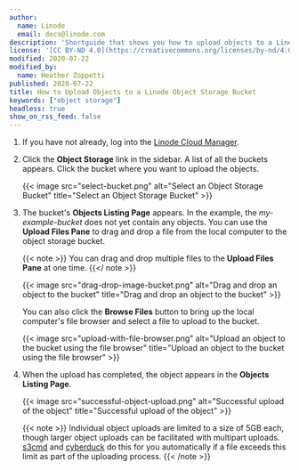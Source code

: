 ```yaml
---
author:
  name: Linode
  email: docs@linode.com
description: 'Shortguide that shows you how to upload objects to a Linode Object Storage bucket.'
license: '[CC BY-ND 4.0](https://creativecommons.org/licenses/by-nd/4.0)'
modified: 2020-07-22
modified_by:
  name: Heather Zoppetti
published: 2020-07-22
title: How to Upload Objects to a Linode Object Storage Bucket
keywords: ["object storage"]
headless: true
show_on_rss_feed: false
---
```


1.  If you have not already, log into the [Linode Cloud Manager](https://cloud.linode.com).

1.  Click the **Object Storage** link in the sidebar. A list of all the buckets appears. Click the bucket where you want to upload the objects.

    {{< image src="select-bucket.png" alt="Select an Object Storage Bucket" title="Select an Object Storage Bucket" >}}

1. The bucket's **Objects Listing Page** appears. In the example, the *my-example-bucket* does not yet contain any objects. You can use the **Upload Files Pane** to drag and drop a file from the local computer to the object storage bucket.

    {{< note >}}
You can drag and drop multiple files to the **Upload Files Pane** at one time.
    {{</ note >}}

    {{< image src="drag-drop-image-bucket.png" alt="Drag and drop an object to the bucket" title="Drag and drop an object to the bucket" >}}

    You can also click the **Browse Files** button to bring up the local computer's file browser and select a file to upload to the bucket.

    {{< image src="upload-with-file-browser.png" alt="Upload an object to the bucket using the file browser" title="Upload an object to the bucket using the file browser" >}}

1.  When the upload has completed, the object appears in the **Objects Listing Page**.

    {{< image src="successful-object-upload.png" alt="Successful upload of the object" title="Successful upload of the object" >}}

    {{< note >}}
Individual object uploads are limited to a size of 5GB each, though larger object uploads can be facilitated with multipart uploads. [s3cmd](/docs/platform/object-storage/how-to-use-object-storage/#s3cmd) and [cyberduck](/docs/platform/object-storage/how-to-use-object-storage/#cyberduck) do this for you automatically if a file exceeds this limit as part of the uploading process.
{{< /note >}}
